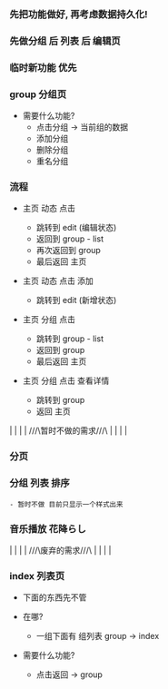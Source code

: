 ### 先把功能做好, 再考虑数据持久化!

### 先做分组 后 列表 后 编辑页

### 临时新功能 优先

### group 分组页

- 需要什么功能?
	- 点击分组 -> 当前组的数据
	- 添加分组
	- 删除分组
	- 重名分组

### 流程

- 主页 动态 点击 
	- 跳转到 edit (编辑状态)
	- 返回到 group - list
	- 再次返回到 group
	- 最后返回 主页

- 主页 动态 点击 添加
	- 跳转到 edit (新增状态)

- 主页 分组 点击 
	- 跳转到 group - list
	- 返回到 group
	- 最后返回 主页

- 主页 分组 点击 查看详情
	- 跳转到 group
	- 返回 主页

|
|
|
|
///\\暂时不做的需求///\\
|
|
|
|
### 分页


### 分组 列表 排序
	- 暂时不做 目前只显示一个样式出来

### 音乐播放 花降らし

|
|
|
|
///\\废弃的需求///\\
|
|
|
|

### index 列表页

- 下面的东西先不管

- 在哪?
	- 一组下面有 组列表 group -> index

- 需要什么功能?
	- 点击返回 -> group



